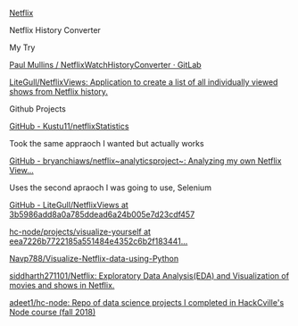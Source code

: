 
[Netflix](../../../../../Software/List/Netflix.md)

Netflix History Converter

My Try

[Paul Mullins / NetflixWatchHistoryConverter · GitLab](https://gitlab.com/dentropy/netflixwatchhistoryconverter)

[LiteGull/NetflixViews: Application to create a list of all individually viewed shows from Netflix history.](https://github.com/LiteGull/NetflixViews)

Github Projects

[GitHub - Kustu11/netflixStatistics](https://github.com/Kustu11/netflixStatistics)

Took the same appraoch I wanted but actually works

[GitHub - bryanchiaws/netflix~analyticsproject~: Analyzing my own Netflix View...](https://github.com/bryanchiaws/netflix_analytics_project)

Uses the second apraoch I was going to use, Selenium

[GitHub - LiteGull/NetflixViews at 3b5986add8a0a785ddead6a24b005e7d23cdf457](https://github.com/LiteGull/NetflixViews/tree/3b5986add8a0a785ddead6a24b005e7d23cdf457)

[hc-node/projects/visualize-yourself at eea7226b7722185a551484e4352c6b2f183441...](https://github.com/adeet1/hc-node/tree/eea7226b7722185a551484e4352c6b2f183441fc/projects/visualize-yourself)

[Navp788/Visualize-Netflix-data-using-Python](https://github.com/Navp788/Visualize-Netflix-data-using-Python.)

[siddharth271101/Netflix: Exploratory Data Analysis(EDA) and Visualization of movies and shows in Netflix.](https://github.com/siddharth271101/Netflix)

[adeet1/hc-node: Repo of data science projects I completed in HackCville's Node course (fall 2018)](https://github.com/adeet1/hc-node)

